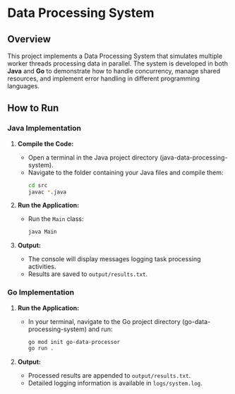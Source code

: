 # Data Processing System

## Overview
This project implements a Data Processing System that simulates multiple worker threads processing data in parallel. The system is developed in both **Java** and **Go** to demonstrate how to handle concurrency, manage shared resources, and implement error handling in different programming languages.

## How to Run

### Java Implementation

1. **Compile the Code:**
   - Open a terminal in the Java project directory (java-data-processing-system).
   - Navigate to the folder containing your Java files and compile them:
     ```bash
     cd src
     javac *.java
     ```

2. **Run the Application:**
   - Run the `Main` class:
     ```bash
     java Main
     ```

3. **Output:**
   - The console will display messages logging task processing activities.
   - Results are saved to `output/results.txt`.

### Go Implementation

1. **Run the Application:**
   - In your terminal, navigate to the Go project directory (go-data-processing-system) and run:
     ```bash
     go mod init go-data-processor
     go run .
     ```

2. **Output:**
   - Processed results are appended to `output/results.txt`.
   - Detailed logging information is available in `logs/system.log`.